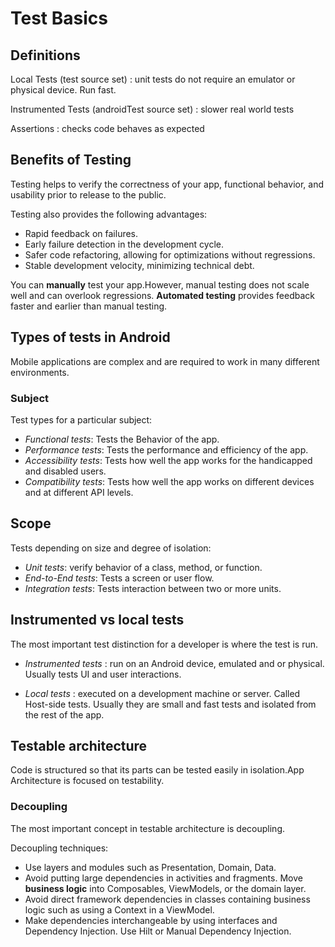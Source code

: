 # Test Basics

## Definitions

Local Tests (test source set)
: unit tests do not require an emulator or physical device. Run fast.

Instrumented Tests (androidTest source set)
: slower real world tests

Assertions
: checks code behaves as expected

## Benefits of Testing

Testing helps to verify the correctness of your app, functional behavior, and usability prior to release to the public.

Testing also provides the following advantages:

- Rapid feedback on failures.
- Early failure detection in the development cycle.
- Safer code refactoring, allowing for optimizations without regressions.
- Stable development velocity, minimizing technical debt.

You can **manually** test your app.However, manual testing does not scale well and can overlook regressions. **Automated testing** provides feedback faster and earlier than manual testing.

## Types of tests in Android

Mobile applications are complex and are required to work in many different environments.

### Subject

Test types for a particular subject:

- _Functional tests_: Tests the Behavior of the app.
- _Performance tests_: Tests the performance and efficiency of the app.
- _Accessibility tests_: Tests how well the app works for the handicapped and disabled users.
- _Compatibility tests_: Tests how well the app works on different devices and at different API levels.

## Scope

Tests depending on size and degree of isolation:

- _Unit tests_: verify behavior of a class, method, or function.
- _End-to-End tests_: Tests a screen or user flow.
- _Integration tests_: Tests interaction between two or more units.

## Instrumented vs local tests

The most important test distinction for a developer is where the test is run.

- _Instrumented tests_
  : run on an Android device, emulated and or physical. Usually tests UI and user interactions.

- _Local tests_
  : executed on a development machine or server. Called Host-side tests. Usually they are small and fast tests and isolated from the rest of the app.

## Testable architecture

Code is structured so that its parts can be tested easily in isolation.App Architecture is focused on testability.

### Decoupling

The most important concept in testable architecture is decoupling.

Decoupling techniques:

- Use layers and modules such as Presentation, Domain, Data.
- Avoid putting large dependencies in activities and fragments.
  Move **business logic** into Composables, ViewModels, or the domain layer.
- Avoid direct framework dependencies in classes containing business logic such as using a Context in a ViewModel.
- Make dependencies interchangeable by using interfaces and Dependency Injection. Use Hilt or Manual Dependency Injection.
